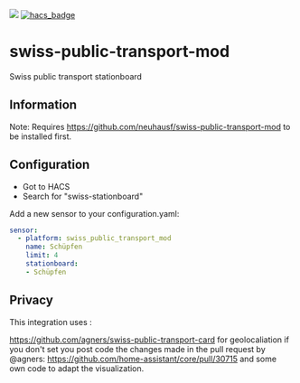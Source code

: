 [![](https://img.shields.io/github/release/neuhausf/hacs-swiss-public-transport-mod/all.svg)](https://github.com/neuhausf/hacs-swiss-public-transport-mod/releases)
[![hacs_badge](https://img.shields.io/badge/HACS-Default-orange.svg)](https://github.com/custom-components/hacs)

# swiss-public-transport-mod

Swiss public transport stationboard

## Information

Note: Requires https://github.com/neuhausf/swiss-public-transport-mod to be installed first.

## Configuration

- Got to HACS
- Search for "swiss-stationboard"

Add a new sensor to your configuration.yaml:

```YAML
sensor:
  - platform: swiss_public_transport_mod
    name: Schüpfen
    limit: 4
    stationboard:
    - Schüpfen
```

## Privacy 

This integration uses :

https://github.com/agners/swiss-public-transport-card for geolocaliation if you don't set you post code
the changes made in the pull request by @agners: https://github.com/home-assistant/core/pull/30715
and some own code to adapt the visualization.